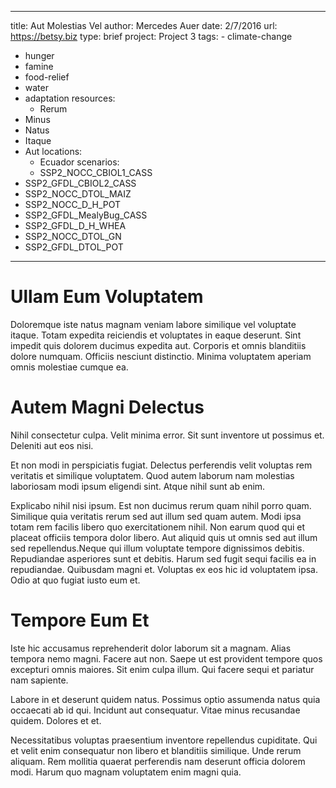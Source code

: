 ---
  title: Aut Molestias Vel
  author: Mercedes Auer
  date: 2/7/2016
  url: https://betsy.biz
  type: brief
  project: Project 3
  tags:
    - climate-change
  - hunger
  - famine
  - food-relief
  - water
  - adaptation
  resources:
    - Rerum
  - Minus
  - Natus
  - Itaque
  - Aut
  locations:
    - Ecuador
  scenarios:
    - SSP2_NOCC_CBIOL1_CASS
  - SSP2_GFDL_CBIOL2_CASS
  - SSP2_NOCC_DTOL_MAIZ
  - SSP2_NOCC_D_H_POT
  - SSP2_GFDL_MealyBug_CASS
  - SSP2_GFDL_D_H_WHEA
  - SSP2_NOCC_DTOL_GN
  - SSP2_GFDL_DTOL_POT
  ---
  # Ullam Eum Voluptatem
Doloremque iste natus magnam veniam labore similique vel voluptate itaque. Totam expedita reiciendis et voluptates in eaque deserunt. Sint impedit quis dolorem ducimus expedita aut. Corporis et omnis blanditiis dolore numquam. Officiis nesciunt distinctio. Minima voluptatem aperiam omnis molestiae cumque ea.

# Autem Magni Delectus
Nihil consectetur culpa. Velit minima error. Sit sunt inventore ut possimus et. Deleniti aut eos nisi.
 Et non modi in perspiciatis fugiat. Delectus perferendis velit voluptas rem veritatis et similique voluptatem. Quod autem laborum nam molestias laboriosam modi ipsum eligendi sint. Atque nihil sunt ab enim.
 Explicabo nihil nisi ipsum. Est non ducimus rerum quam nihil porro quam. Similique quia veritatis rerum sed aut illum sed quam autem. Modi ipsa totam rem facilis libero quo exercitationem nihil. Non earum quod qui et placeat officiis tempora dolor libero. Aut aliquid quis ut omnis sed aut illum sed repellendus.Neque qui illum voluptate tempore dignissimos debitis. Repudiandae asperiores sunt et debitis. Harum sed fugit sequi facilis ea in repudiandae. Quibusdam magni et. Voluptas ex eos hic id voluptatem ipsa. Odio at quo fugiat iusto eum et.

# Tempore Eum Et
Iste hic accusamus reprehenderit dolor laborum sit a magnam. Alias tempora nemo magni. Facere aut non. Saepe ut est provident tempore quos excepturi omnis maiores. Sit enim culpa illum. Qui facere sequi et pariatur nam sapiente.
 Labore in et deserunt quidem natus. Possimus optio assumenda natus quia occaecati ab id qui. Incidunt aut consequatur. Vitae minus recusandae quidem. Dolores et et.
 Necessitatibus voluptas praesentium inventore repellendus cupiditate. Qui et velit enim consequatur non libero et blanditiis similique. Unde rerum aliquam. Rem mollitia quaerat perferendis nam deserunt officia dolorem modi. Harum quo magnam voluptatem enim magni quia.
